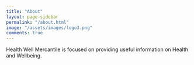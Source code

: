 ```yaml
---
title: "About"
layout: page-sidebar
permalink: "/about.html"
image: "/assets/images/logo3.png"
comments: true
---
```

Health Well Mercantile is focused on providing useful information on Health and Wellbeing. 
